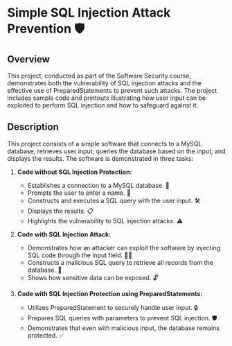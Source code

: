# Simple SQL Injection Attack Prevention 🛡️

## Overview

This project, conducted as part of the Software Security course, demonstrates both the vulnerability of SQL injection attacks and the effective use of PreparedStatements to prevent such attacks. The project includes sample code and printouts illustrating how user input can be exploited to perform SQL injection and how to safeguard against it.

## Description

This project consists of a simple software that connects to a MySQL database, retrieves user input, queries the database based on the input, and displays the results. The software is demonstrated in three tasks:

1. **Code without SQL Injection Protection:**
   - Establishes a connection to a MySQL database. 📡
   - Prompts the user to enter a name. 📝
   - Constructs and executes a SQL query with the user input. 🛠️
   - Displays the results. 📋
   - Highlights the vulnerability to SQL injection attacks. ⚠️

2. **Code with SQL Injection Attack:**
   - Demonstrates how an attacker can exploit the software by injecting SQL code through the input field. 🕵️‍♂️
   - Constructs a malicious SQL query to retrieve all records from the database. 🚨
   - Shows how sensitive data can be exposed. 🔓

3. **Code with SQL Injection Protection using PreparedStatements:**
   - Utilizes PreparedStatement to securely handle user input. 🔒
   - Prepares SQL queries with parameters to prevent SQL injection. 🛡️
   - Demonstrates that even with malicious input, the database remains protected. ✅
